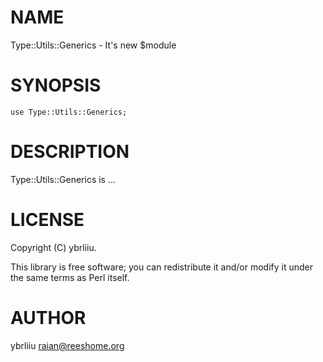 # NAME

Type::Utils::Generics - It's new $module

# SYNOPSIS

    use Type::Utils::Generics;

# DESCRIPTION

Type::Utils::Generics is ...

# LICENSE

Copyright (C) ybrliiu.

This library is free software; you can redistribute it and/or modify
it under the same terms as Perl itself.

# AUTHOR

ybrliiu <raian@reeshome.org>
